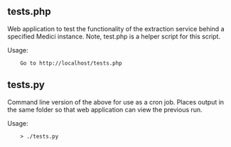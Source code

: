 tests.php
--------

Web application to test the functionality of the extraction service behind a specified Medici instance. Note, test.php
is a helper script for this script.
	
Usage:

		Go to http://localhost/tests.php

tests.py
--------

Command line version of the above for use as a cron job.  Places output in the same folder so that web application can 
view the previous run.

Usage:

		> ./tests.py

